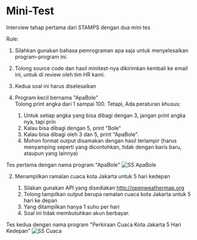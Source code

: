 # Mini-Test
Interview tahap pertama dari STAMPS dengan dua mini tes

Rule:

1. Silahkan gunakan bahasa pemrograman apa saja untuk menyelesaikan program-program ini.
2. Tolong source code dan hasil minitest-nya dikirimkan kembali ke email ini, untuk di review oleh tim HR kami.
3. Kedua soal ini harus diselesaikan

1. Program kecil bernama "ApaBole"   
Tolong print angka dari 1 sampai 100. Tetapi, Ada peraturan khusus:

   1. Untuk setiap angka yang bisa dibagi dengan 3, jangan print angka nya, tapi prin
   2. Kalau bisa dibagi dengan 5, print "Bole"
   3. Kalau bisa dibagi oleh 3 dan 5, print "ApaBole".
   4. Mohon format output disamakan dengan hasil terlampir (harus menyamping seperti yang dicontohkan, tidak dengan baris baru, ataupun yang lainnya)

Tes pertama dengan nama program "ApaBole"
![SS ApaBole](https://github.com/HyouBrend/Mini-Test/assets/99526956/13d29031-6789-4785-9ec1-aeedcea133bb)

2. Menampilkan ramalan cuaca kota Jakarta untuk 5 hari kedepan
   
   1. Silakan gunakan API yang disediakan http://openweathermap.org
   2. Tolong tampilkan output berupa ramalan cuaca kota Jakarta untuk 5 hari ke depan
   3. Yang ditampilkan hanya 1 suhu per hari
   4. Soal ini tidak membutuhkan akun berbayar.

Tes kedua dengan nama program "Perkiraan Cuaca Kota Jakarta 5 Hari Kedepan"
![SS Cuaca](https://github.com/HyouBrend/Mini-Test/assets/99526956/3dd8e843-9f7e-4400-bd63-946725138da3)
